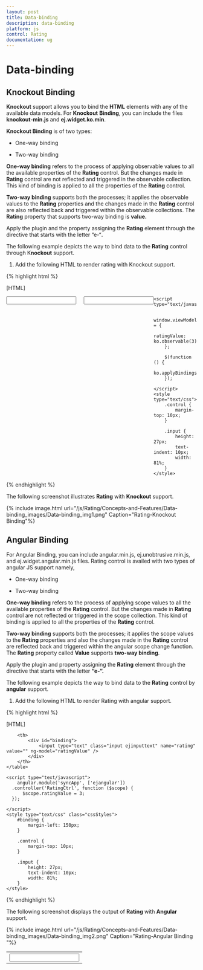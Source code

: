 ```yaml
---
layout: post
title: Data-binding
description: data-binding
platform: js
control: Rating
documentation: ug
---
```


# Data-binding

## Knockout Binding

**Knockout** support allows you to bind the **HTML** elements with any of the available data models. For **Knockout** **Binding**, you can include the files **knockout-min.js** and **ej.widget.ko.min**.

**Knockout Binding** is of two types:

* One-way binding

* Two-way binding

**One-way binding** refers to the process of applying observable values to all the available properties of the **Rating** control. But the changes made in **Rating** control are not reflected and triggered in the observable collection. This kind of binding is applied to all the properties of the **Rating** control.

**Two-way binding** supports both the processes; it applies the observable values to the **Rating** properties and the changes made in the **Rating** control are also reflected back and triggered within the observable collections. The **Rating** property that supports two-way binding is **value.**

Apply the plugin and the property assigning the **Rating** element through the directive that starts with the letter “e-“**.** 

The following example depicts the way to bind data to the **Rating** control through K**nockout** support.

1. Add the following HTML to render rating with Knockout support.

{% highlight html %}

[HTML]

<!DOCTYPE html>
<html xmlns="http://www.w3.org/1999/xhtml">
<head>
    <link href="http://cdn.syncfusion.com/13.1.0.21/js/web/flat-azure/ej.web.all.min.css" rel="stylesheet" />
    <script src="http://cdn.syncfusion.com/js/assets/external/jquery-1.10.2.min.js"></script>
    <script src="http://cdn.syncfusion.com/js/assets/external/jquery.globalize.min.js"> </script>
    <script src="http://cdn.syncfusion.com/js/assets/external/jquery.easing.1.3.min.js"> </script>
    <script src="http://cdn.syncfusion.com/js/assets/external/knockout.min.js"></script>
    <script src="http://cdn.syncfusion.com/13.1.0.21/js/web/ej.web.all.min.js"> </script>
    <script src="http://cdn.syncfusion.com/13.1.0.21/js/ej.widget.ko.min.js"></script>
</head>
<body>
    <div class="control" style="float: left">
        <div class="ctrllabel"></div>
        <input id="apiRating" type="text" class="rating" data-bind="ejRating: { value: ratingValue, width: '161px', precision: 'exact' }" />
    </div>
    <div class="control" style="float: left; margin-left: 20px; height: 30px">
        <div class="ctrllabel"></div>
        <input type="text" name="rating" class="input ejinputtext" value="" data-bind="value: ratingValue" />
    </div>

    <script type="text/javascript">

        window.viewModel = {
            ratingValue: ko.observable(3),
        };

        $(function () {
            ko.applyBindings(viewModel);
        });

    </script>
    <style type="text/css">
        .control {
            margin-top: 10px;
        }

        .input {
            height: 27px;
            text-indent: 10px;
            width: 81%;
        }
    </style>
</body>
</html>




{% endhighlight %}



The following screenshot illustrates **Rating** with **Knockout** support.

{% include image.html url="/js/Rating/Concepts-and-Features/Data-binding_images/Data-binding_img1.png" Caption="Rating-Knockout Binding"%}

## Angular Binding

For Angular Binding, you can include angular.min.js, ej.unobtrusive.min.js, and ej.widget.angular.min.js files. Rating control is availed with two types of angular JS support namely, 

* One-way binding

* Two-way binding 

**One-way binding** refers to the process of applying scope values to all the available properties of the **Rating** control. But the changes made in **Rating** control are not reflected or triggered in the scope collection. This kind of binding is applied to all the properties of the **Rating** control.

**Two-way binding** supports both the processes; it applies the scope values to the **Rating** properties and also the changes made in the **Rating** control are reflected back and triggered within the angular scope change function. The **Rating** property called **Value** supports **two-way binding**.

Apply the plugin and property assigning the **Rating** element through the directive that starts with the letter **“e-“.** 

The following example depicts the way to bind data to the **Rating** control by **angular** support.

1. Add the following HTML to render Rating with angular support.

{% highlight html %}

[HTML]
<!doctype html>
<html xmlns="http://www.w3.org/1999/xhtml" ng-app="syncApp">
<head>
    <title>Essential Studio for JavaScript :  Angular</title>
    <!-- style sheet for default theme(flat azure) -->
    <link href="http://cdn.syncfusion.com/13.1.0.21/js/web/flat-azure/ej.web.all.min.css" rel="stylesheet" />
    <!--scripts-->
    <script src="http://cdn.syncfusion.com/js/assets/external/jquery-1.10.2.min.js"> </script>
    <script src="http://cdn.syncfusion.com/js/assets/external/jquery.globalize.min.js"></script>
    <script src="http://cdn.syncfusion.com/js/assets/external/jquery.easing.1.3.min.js"> </script>
    <script src="http://cdn.syncfusion.com/js/assets/external/angular.min.js"> </script>
    <script src="http://cdn.syncfusion.com/13.1.0.21/js/web/ej.web.all.min.js"></script>
    <script src="http://cdn.syncfusion.com/13.1.0.21/js/ej.widget.angular.min.js"></script>
</head>
<body ng-controller="RatingCtrl">
    <table>
        <th>
            <div id="control">
                <input id="apiRating" type="text" class="rating" ej-rating e-value="ratingValue">
            </div>
        </th>

        <th>
            <div id="binding">
                <input type="text" class="input ejinputtext" name="rating" value="" ng-model="ratingValue" />
            </div>
        </th>
    </table>

    <script type="text/javascript">
        angular.module('syncApp', ['ejangular'])
      .controller('RatingCtrl', function ($scope) {
          $scope.ratingValue = 3;
      });

    </script>
    <style type="text/css" class="cssStyles">
        #binding {
            margin-left: 150px;
        }

        .control {
            margin-top: 10px;
        }

        .input {
            height: 27px;
            text-indent: 10px;
            width: 81%;
        }
    </style>
</body>
</html>




{% endhighlight %}



The following screenshot displays the output of **Rating** with **Angular** support.

{% include image.html url="/js/Rating/Concepts-and-Features/Data-binding_images/Data-binding_img2.png" Caption="Rating-Angular Binding "%}

